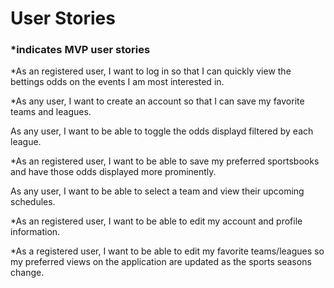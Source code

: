 # User Stories

### *indicates MVP user stories 

*As an registered user, I want to log in so that I can quickly view the bettings odds on the events I am most interested in.

*As any user, I want to create an account so that I can save my favorite teams and leagues.

As any user, I want to be able to toggle the odds displayd filtered by each league.

*As an registered user, I want to be able to save my preferred sportsbooks and have those odds displayed more prominently.

As any user, I want to be able to select a team and view their upcoming schedules.

*As an registered user, I want to be able to edit my account and profile information.

*As a registered user, I want to be able to edit my favorite teams/leagues so my preferred views on the application are updated as the sports seasons change.